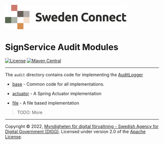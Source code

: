 ![Logo](../docs/images/sweden-connect.png)


# SignService Audit Modules

[![License](https://img.shields.io/badge/License-Apache%202.0-blue.svg)](https://opensource.org/licenses/Apache-2.0) [![Maven Central](https://maven-badges.herokuapp.com/maven-central/se.swedenconnect.signservice/signservice-audit-parent/badge.svg)](https://maven-badges.herokuapp.com/maven-central/se.swedenconnect.signservice/signservice-audit-parent)

-----

The `audit` directory contains code for implementing the [AuditLogger](https://github.com/swedenconnect/signservice/blob/main/core/src/main/java/se/swedenconnect/signservice/audit/AuditLogger.java)


- [base](base) - Common code for all implementations.

- [actuator](actuator) - A Spring Actuator implementation 
  
- [file](file) - A file based implementation 

> TODO: More

-----

Copyright &copy; 2022, [Myndigheten för digital förvaltning - Swedish Agency for Digital Government (DIGG)](http://www.digg.se). Licensed under version 2.0 of the [Apache License](http://www.apache.org/licenses/LICENSE-2.0).
